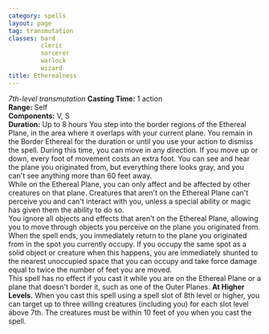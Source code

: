 ```yaml
---
category: spells
layout: page
tag: transmutation
classes: bard
         cleric
         sorcerer
         warlock
         wizard
title: Etherealness 
---
```

_7th-level transmutation_ 
**Casting Time:** 1 action    
**Range:** Self    
**Components:** V, S    
**Duration:** Up to 8 hours 
You step into the border regions of the Ethereal Plane, in the area where it overlaps with your current plane. You remain in the Border Ethereal for the duration or until you use your action to dismiss the spell. During this time, you can move in any direction. If you move up or down, every foot of movement costs an extra foot. You can see and hear the plane you originated from, but everything there looks gray, and you can't see anything more than 60 feet away.    
While on the Ethereal Plane, you can only affect and be affected by other creatures on that plane. Creatures that aren't on the Ethereal Plane can't perceive you and can't interact with you, unless a special ability or magic has given them the ability to do so.    
You ignore all objects and effects that aren't on the Ethereal Plane, allowing you to move through objects you perceive on the plane you originated from.    
When the spell ends, you immediately return to the plane you originated from in the spot you currently occupy. If you occupy the same spot as a solid object or creature when this happens, you are immediately shunted to the nearest unoccupied space that you can occupy and take force damage equal to twice the number of feet you are moved.    
This spell has no effect if you cast it while you are on the Ethereal Plane or a plane that doesn't border it, such as one of the Outer Planes. 
**At Higher Levels.** When you cast this spell using a spell slot of 8th level or higher, you can target up to three willing creatures (including you) for each slot level above 7th. The creatures must be within 10 feet of you when you cast the spell. 